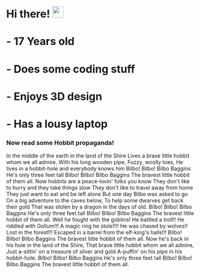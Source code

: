 # Hi there! <img src="https://raw.githubusercontent.com/MartinHeinz/MartinHeinz/master/wave.gif" width="30px">
# - 17 Years old
# - Does some coding stuff
# - Enjoys 3D design
# - Has a lousy laptop


### Now read some Hobbit propaganda!

In the middle of the earth in the land of the Shire
Lives a brave little hobbit whom we all admire.
With his long wooden pipe,
Fuzzy, woolly toes,
He lives in a hobbit-hole and everybody knows him
Bilbo! Bilbo! Bilbo Baggins
He's only three feet tall
Bilbo! Bilbo! Bilbo Baggins
The bravest little hobbit of them all.
Now hobbits are a peace-lovin' folks you know
They don't like to hurry and they take things slow
They don't like to travel away from home
They just want to eat and be left alone
But one day Bilbo was asked to go
On a big adventure to the caves below,
To help some dwarves get back their gold
That was stolen by a dragon in the days of old.
Bilbo! Bilbo! Bilbo Baggins
He's only three feet tall
Bilbo! Bilbo! Bilbo Baggins
The bravest little hobbit of them all.
Well he fought with the goblins!
He battled a troll!!
He riddled with Gollum!!!
A magic ring he stole!!!!
He was chased by wolves!!
Lost in the forest!!!
Escaped in a barrel from the elf-king's halls!!!
Bilbo! Bilbo! Bilbo Baggins
The bravest little hobbit of them all.
Now he's back in his hole in the land of the Shire, 
That brave little hobbit whom we all admire,
Just a-sittin' on a treasure of silver and gold
A-puffin' on his pipe in his hobbit-hole.
Bilbo! Bilbo! Bilbo Baggins
He's only three feet tall
Bilbo! Bilbo! Bilbo Baggins
The bravest little hobbit of them all.
